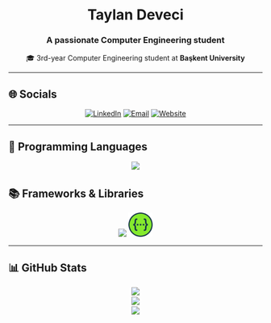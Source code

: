 <h1 align="center">Taylan Deveci</h1>
<h3 align="center"> A passionate Computer Engineering student </h3>

<p align="center">
  🎓 3rd-year Computer Engineering student at <strong>Başkent University</strong>
</p>

---

## 🌐 Socials

<p align="center">
  <a href="https://www.linkedin.com/in/taylan-deveci/"><img src="https://skillicons.dev/icons?i=linkedin" alt="LinkedIn"></a>
  <a href="mailto:devecitaylan@gmail.com"><img src="https://skillicons.dev/icons?i=gmail" alt="Email"></a>
  <a href="https://taylandeveci.github.io/"><img src="https://skillicons.dev/icons?i=chrome" alt="Website"></a>
</p>

---

## 🚀 Programming Languages

<p align="center">
  <img src="https://skillicons.dev/icons?i=c,cpp,cs,java,py,ts,html,css,js,php" />
</p>

## 📚 Frameworks & Libraries

<p align="center">
  <img src="https://skillicons.dev/icons?i=dotnet,mysql,git,bootstrap,react,androidstudio" />
  <img src="https://raw.githubusercontent.com/devicons/devicon/master/icons/swagger/swagger-original.svg" alt="Swagger" width="48" height="48"/>
</p>

---

## 📊 GitHub Stats

<p align="center">
  <img src="https://github-readme-stats.vercel.app/api?username=taylandeveci&theme=codeSTACKr&hide_border=false&include_all_commits=true&count_private=true"/><br/>
  <img src="https://github-readme-streak-stats.herokuapp.com/?user=taylandeveci&theme=codeSTACKr&hide_border=false"/><br/>
  <img src="https://github-readme-stats.vercel.app/api/top-langs/?username=taylandeveci&theme=codeSTACKr&hide_border=false&include_all_commits=true&count_private=true&layout=compact"/>
</p>
